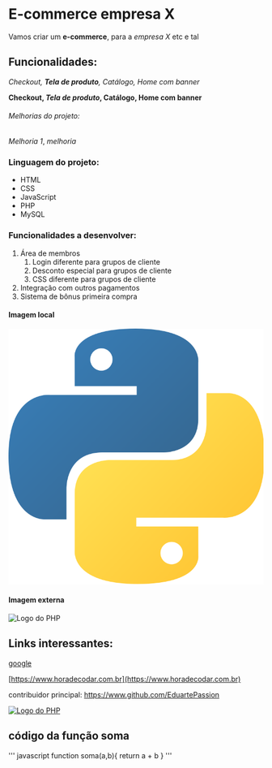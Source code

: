 # E-commerce empresa X

Vamos criar um **e-commerce**, para a *empresa X* etc e tal

## Funcionalidades:

_Checkout, **Tela de produto**, Catálogo, Home com banner_

**Checkout, _Tela de produto_, Catálogo, Home com banner**

###### Melhorias do projeto:

_Melhoria 1_, _melhoria_

### Linguagem do projeto:

* HTML
* CSS
* JavaScript
* PHP
* MySQL

### Funcionalidades a desenvolver:

1. Área de membros
    1. Login diferente para grupos de cliente
    2. Desconto especial para grupos de cliente
    3. CSS diferente para grupos de cliente
2. Integração com outros pagamentos
3. Sistema de bônus primeira compra

#### Imagem local

![Logo do Python](img/python.png)

#### Imagem externa

![Logo do PHP](https://upload.wikimedia.org/wikipedia/commons/2/27/PHP-logo.svg)

## Links interessantes:

[google](https://www.google.com)

[https://www.horadecodar.com.br](https://www.horadecodar.com.br)

contribuidor principal: https://www.github.com/EduartePassion

[![Logo do PHP](https://upload.wikimedia.org/wikipedia/commons/2/27/PHP-logo.svg)](https://www.github.com/EduartePassion)

## código da função soma

''' javascript
function soma(a,b){
    return a + b
}
'''
